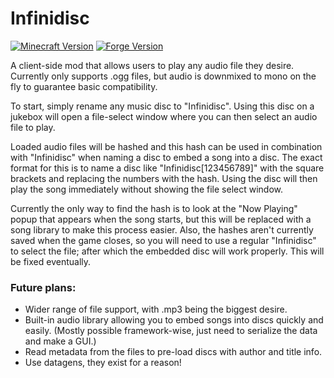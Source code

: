 # Infinidisc
[![Minecraft Version](https://img.shields.io/badge/Minecraft-1.16.4-77B946?labelColor=3B3A3D)](https://www.minecraft.net/) [![Forge Version](https://img.shields.io/badge/Forge-35.1.28-DFA86A?labelColor=26303D&)](https://files.minecraftforge.net/)

A client-side mod that allows users to play any audio file they desire. Currently only supports .ogg files, but audio is downmixed to mono on the fly to guarantee basic compatibility.

To start, simply rename any music disc to "Infinidisc". Using this disc on a jukebox will open a file-select window where you can then select an audio file to play.

Loaded audio files will be hashed and this hash can be used in combination with "Infinidisc" when naming a disc to embed a song into a disc. The exact format for this is to name a disc like "Infinidisc[123456789]" with the square brackets and replacing the numbers with the hash. Using the disc will then play the song immediately without showing the file select window.

Currently the only way to find the hash is to look at the "Now Playing" popup that appears when the song starts, but this will be replaced with a song library to make this process easier. Also, the hashes aren't currently saved when the game closes, so you will need to use a regular "Infinidisc" to select the file; after which the embedded disc will work properly. This will be fixed eventually.

### Future plans:
* Wider range of file support, with .mp3 being the biggest desire.
* Built-in audio library allowing you to embed songs into discs quickly and easily. (Mostly possible framework-wise, just need to serialize the data and make a GUI.)
* Read metadata from the files to pre-load discs with author and title info.
* Use datagens, they exist for a reason!
